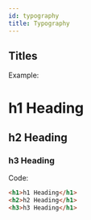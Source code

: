 ```yaml
---
id: typography
title: Typography
---
```


## Titles

Example:
<h1>h1 Heading</h1>
<h2>h2 Heading</h1>
<h3>h3 Heading</h1>

Code:
```html
<h1>h1 Heading</h1>
<h2>h2 Heading</h1>
<h3>h3 Heading</h1>
```